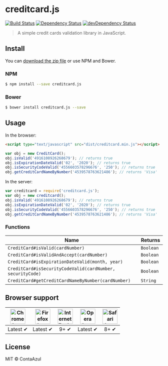 # creditcard.js

[![Build Status](https://api.travis-ci.org/ContaAzul/creditcard.js.svg?branch=master)](https://travis-ci.org/ContaAzul/creditcard.js)
[![Dependency Status](https://david-dm.org/ContaAzul/creditcard.js.svg)](https://david-dm.org/Semantic-Org/ContaAzul/creditcard.js)
[![devDependency Status](https://david-dm.org/ContaAzul/creditcard.js/dev-status.svg)](https://david-dm.org/ContaAzul/creditcard.js#info=devDependencies)

> A simple credit cards validation library in JavaScript.

## Install

You can [download the zip file](https://github.com/contaazul/creditcard.js/archive/master.zip) or use NPM and Bower.

### NPM

```sh
$ npm install --save creditcard.js
```

### Bower

```sh
$ bower install creditcard.js --save
```

## Usage

In the browser:

```html
<script type="text/javascript" src="dist/creditcard.min.js"></script>
```

```javascript
var obj = new CreditCard();
obj.isValid('4916108926268679'); // returns true
obj.isExpirationDateValid('02', '2020'); // returns true
obj.isSecurityCodeValid('4556603578296676', '250'); // returns true
obj.getCreditCardNameByNumber('4539578763621486'); // returns 'Visa'
```

In the server:

```javascript
var creditcard = require('creditcard.js');
var obj = new creditcard();
obj.isValid('4916108926268679'); // returns true
obj.isExpirationDateValid('02', '2020'); // returns true
obj.isSecurityCodeValid('4556603578296676', '250'); // returns true
obj.getCreditCardNameByNumber('4539578763621486'); // returns 'Visa'
```


### Functions


| Name | Returns |
|---|---|
|`CreditCard#isValid(cardNumber)`| `Boolean `|
|`CreditCard#isValidAndAccept(cardNumber)`| `Boolean `|
|`CreditCard#isExpirationDateValid(month, year)`| `Boolean `|
|`CreditCard#isSecurityCodeValid(cardNumber, securityCode)`| `Boolean `|
|`CreditCard#getCreditCardNameByNumber(cardNumber)`| `String `|

## Browser support

| <img src="http://i.imgur.com/dJC1GUv.png" width="48px" height="48px" alt="Chrome logo"> | <img src="http://i.imgur.com/o1m5RcQ.png" width="48px" height="48px" alt="Firefox logo"> | <img src="http://i.imgur.com/8h3iz5H.png" width="48px" height="48px" alt="Internet Explorer logo"> | <img src="http://i.imgur.com/iQV4nmJ.png" width="48px" height="48px" alt="Opera logo"> | <img src="http://i.imgur.com/j3tgNKJ.png" width="48px" height="48px" alt="Safari logo"> |
|:---:|:---:|:---:|:---:|:---:|
| Latest ✔ | Latest ✔ | 9+ ✔ | Latest ✔ | 8+ ✔ |

## License

MIT © ContaAzul
